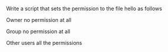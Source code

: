 Write a script that sets the permission to the file hello as follows



Owner no permission at all

Group no permission at all

Other users all the permissions
